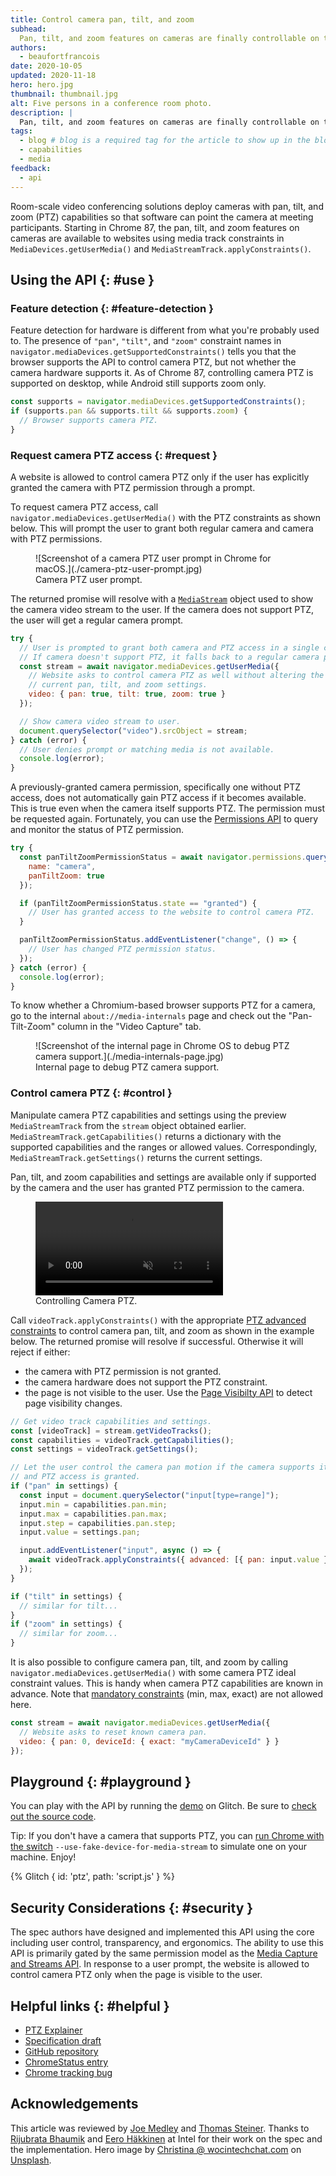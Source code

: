 ```yaml
---
title: Control camera pan, tilt, and zoom
subhead:
  Pan, tilt, and zoom features on cameras are finally controllable on the web.
authors:
  - beaufortfrancois
date: 2020-10-05
updated: 2020-11-18
hero: hero.jpg
thumbnail: thumbnail.jpg
alt: Five persons in a conference room photo.
description: |
  Pan, tilt, and zoom features on cameras are finally controllable on the web.
tags:
  - blog # blog is a required tag for the article to show up in the blog.
  - capabilities
  - media
feedback:
  - api
---
```


Room-scale video conferencing solutions deploy cameras with pan, tilt, and zoom
(PTZ) capabilities so that software can point the camera at meeting
participants. Starting in Chrome&nbsp;87, the pan, tilt, and zoom features on
cameras are available to websites using media track constraints in
`MediaDevices.getUserMedia()` and `MediaStreamTrack.applyConstraints()`.

## Using the API {: #use }

### Feature detection {: #feature-detection }

Feature detection for hardware is different from what you're probably used to.
The presence of `"pan"`, `"tilt"`, and `"zoom"` constraint names in
`navigator.mediaDevices.getSupportedConstraints()` tells you that the browser
supports the API to control camera PTZ, but not whether the camera hardware
supports it. As of Chrome&nbsp;87, controlling camera PTZ is supported on
desktop, while Android still supports zoom only.

```js
const supports = navigator.mediaDevices.getSupportedConstraints();
if (supports.pan && supports.tilt && supports.zoom) {
  // Browser supports camera PTZ.
}
```

### Request camera PTZ access {: #request }

A website is allowed to control camera PTZ only if the user has explicitly
granted the camera with PTZ permission through a prompt.

To request camera PTZ access, call `navigator.mediaDevices.getUserMedia()` with
the PTZ constraints as shown below. This will prompt the user to grant both
regular camera and camera with PTZ permissions.

<figure class="w-figure">
  ![Screenshot of a camera PTZ user prompt in Chrome for macOS.](./camera-ptz-user-prompt.jpg)
  <figcaption class="w-figcaption">Camera PTZ user prompt.</figcaption>
</figure>

The returned promise will resolve with a [`MediaStream`] object used to show the
camera video stream to the user. If the camera does not support PTZ, the user
will get a regular camera prompt.

```js
try {
  // User is prompted to grant both camera and PTZ access in a single call.
  // If camera doesn't support PTZ, it falls back to a regular camera prompt.
  const stream = await navigator.mediaDevices.getUserMedia({
    // Website asks to control camera PTZ as well without altering the
    // current pan, tilt, and zoom settings.
    video: { pan: true, tilt: true, zoom: true }
  });

  // Show camera video stream to user.
  document.querySelector("video").srcObject = stream;
} catch (error) {
  // User denies prompt or matching media is not available.
  console.log(error);
}
```

A previously-granted camera permission, specifically one without PTZ access,
does not automatically gain PTZ access if it becomes available. This is true
even when the camera itself supports PTZ. The permission must be requested
again. Fortunately, you can use the [Permissions API] to query and monitor the
status of PTZ permission.

```js
try {
  const panTiltZoomPermissionStatus = await navigator.permissions.query({
    name: "camera",
    panTiltZoom: true
  });

  if (panTiltZoomPermissionStatus.state == "granted") {
    // User has granted access to the website to control camera PTZ.
  }

  panTiltZoomPermissionStatus.addEventListener("change", () => {
    // User has changed PTZ permission status.
  });
} catch (error) {
  console.log(error);
}
```

To know whether a Chromium-based browser supports PTZ for a camera, go to the
internal `about://media-internals` page and check out the "Pan-Tilt-Zoom" column
in the "Video Capture" tab.

<figure class="w-figure">
  ![Screenshot of the internal page in Chrome OS to debug PTZ camera support.](./media-internals-page.jpg)
  <figcaption class="w-figcaption">Internal page to debug PTZ camera support.</figcaption>
</figure>

### Control camera PTZ {: #control }

Manipulate camera PTZ capabilities and settings using the preview
`MediaStreamTrack` from the `stream` object obtained earlier.
`MediaStreamTrack.getCapabilities()` returns a dictionary with the supported
capabilities and the ranges or allowed values. Correspondingly,
`MediaStreamTrack.getSettings()` returns the current settings.

Pan, tilt, and zoom capabilities and settings are available only if supported by
the camera and the user has granted PTZ permission to the camera.

<figure class="w-figure">
  <video controls autoplay loop muted class="w-screenshot">
    <source src="https://storage.googleapis.com/web-dev-assets/camera-pan-tilt-zoom/ptz_h264.mp4" type="video/mp4">
  </video>
  <figcaption class="w-figcaption">Controlling Camera PTZ.</figcaption>
</figure>

Call `videoTrack.applyConstraints()` with the appropriate [PTZ advanced
constraints] to control camera pan, tilt, and zoom as shown in the example below.
The returned promise will resolve if successful. Otherwise it will reject if
either:
- the camera with PTZ permission is not granted.
- the camera hardware does not support the PTZ constraint.
- the page is not visible to the user. Use the [Page Visibilty API] to detect
  page visibility changes.

```js
// Get video track capabilities and settings.
const [videoTrack] = stream.getVideoTracks();
const capabilities = videoTrack.getCapabilities();
const settings = videoTrack.getSettings();

// Let the user control the camera pan motion if the camera supports it
// and PTZ access is granted.
if ("pan" in settings) {
  const input = document.querySelector("input[type=range]");
  input.min = capabilities.pan.min;
  input.max = capabilities.pan.max;
  input.step = capabilities.pan.step;
  input.value = settings.pan;

  input.addEventListener("input", async () => {
    await videoTrack.applyConstraints({ advanced: [{ pan: input.value }] });
  });
}

if ("tilt" in settings) {
  // similar for tilt...
}
if ("zoom" in settings) {
  // similar for zoom...
}
```

It is also possible to configure camera pan, tilt, and zoom by calling
`navigator.mediaDevices.getUserMedia()` with some camera PTZ ideal constraint
values. This is handy when camera PTZ capabilities are known in advance. Note
that [mandatory constraints] (min, max, exact) are not allowed here.

```js
const stream = await navigator.mediaDevices.getUserMedia({
  // Website asks to reset known camera pan.
  video: { pan: 0, deviceId: { exact: "myCameraDeviceId" } }
});
```

## Playground  {: #playground }

You can play with the API by running the [demo] on Glitch. Be sure to [check out
the source code].

Tip: If you don't have a camera that supports PTZ, you can [run Chrome with the
switch] `--use-fake-device-for-media-stream` to simulate one on your machine.
Enjoy!

{% Glitch {
  id: 'ptz',
  path: 'script.js'
} %}

## Security Considerations  {: #security }

The spec authors have designed and implemented this API using the core
including user control, transparency, and ergonomics. The ability to use this
API is primarily gated by the same permission model as the [Media Capture and
Streams API]. In response to a user prompt, the website is allowed to control
camera PTZ only when the page is visible to the user.

## Helpful links {: #helpful }

- [PTZ Explainer](https://github.com/w3c/mediacapture-image/blob/master/ptz-explainer.md)
- [Specification draft](https://w3c.github.io/mediacapture-image/)
- [GitHub repository](https://github.com/w3c/mediacapture-image)
- [ChromeStatus entry](https://www.chromestatus.com/feature/5570717087170560)
- [Chrome tracking bug](https://bugs.chromium.org/p/chromium/issues/detail?id=934063)

## Acknowledgements

This article was reviewed by [Joe Medley] and [Thomas Steiner].
Thanks to [Rijubrata Bhaumik] and [Eero Häkkinen] at Intel for their work on the
spec and the implementation.
Hero image by [Christina @ wocintechchat.com] on [Unsplash].

[mandatory constraints]: https://developer.mozilla.org/en-US/docs/Web/API/Media_Streams_API/Constraints#Specifying_a_range_of_values:~:text=mandatory
[`MediaStream`]: https://developer.mozilla.org/en-US/docs/Web/API/MediaStream
[Permissions API]: https://developer.mozilla.org/en-US/docs/Web/API/Permissions_API
[PTZ advanced constraints]: https://bugs.chromium.org/p/chromium/issues/detail?id=1126045
[Page Visibilty API]: https://developer.mozilla.org/en-US/docs/Web/API/Page_Visibility_API
[demo]: https://ptz.glitch.me/
[check out the source code]: https://glitch.com/edit/#!/ptz?path=public%2Fscript.js
[run Chrome with the switch]: https://www.chromium.org/developers/how-tos/run-chromium-with-flags
[Media Capture and Streams API]: https://w3c.github.io/mediacapture-main
[Controlling Access to Powerful Web Platform Features]: https://chromium.googlesource.com/chromium/src/+/lkgr/docs/security/permissions-for-powerful-web-platform-features.md
[Joe Medley]: https://github.com/jpmedley
[Thomas Steiner]: https://github.com/tomayac
[Eero Häkkinen]: https://github.com/eehakkin
[Rijubrata Bhaumik]: https://github.com/riju
[Christina @ wocintechchat.com]: https://unsplash.com/@wocintechchat
[Unsplash]: https://unsplash.com/photos/lqPLmYD_MO8
